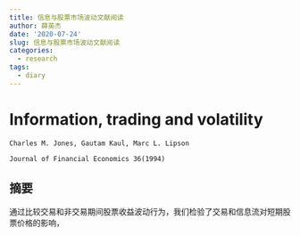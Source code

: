 ```yaml
---
title: 信息与股票市场波动文献阅读
author: 薛英杰
date: '2020-07-24'
slug: 信息与股票市场波动文献阅读
categories:
  - research
tags:
  - diary
---
```

# Information, trading and volatility

```
Charles M. Jones, Gautam Kaul, Marc L. Lipson

Journal of Financial Economics 36(1994)
```
## 摘要

通过比较交易和非交易期间股票收益波动行为，我们检验了交易和信息流对短期股票价格的影响，
